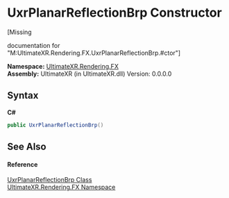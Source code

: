 # UxrPlanarReflectionBrp Constructor 
 

\[Missing <summary> documentation for "M:UltimateXR.Rendering.FX.UxrPlanarReflectionBrp.#ctor"\]

**Namespace:**&nbsp;<a href="N_UltimateXR_Rendering_FX">UltimateXR.Rendering.FX</a><br />**Assembly:**&nbsp;UltimateXR (in UltimateXR.dll) Version: 0.0.0.0

## Syntax

**C#**<br />
``` C#
public UxrPlanarReflectionBrp()
```


## See Also


#### Reference
<a href="T_UltimateXR_Rendering_FX_UxrPlanarReflectionBrp">UxrPlanarReflectionBrp Class</a><br /><a href="N_UltimateXR_Rendering_FX">UltimateXR.Rendering.FX Namespace</a><br />